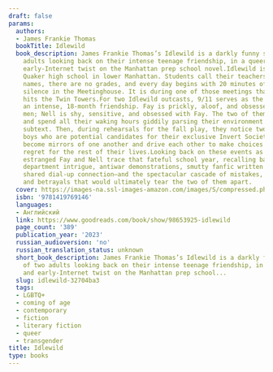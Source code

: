 ```yaml
---
draft: false
params:
  authors:
  - James Frankie Thomas
  bookTitle: Idlewild
  book_description: James Frankie Thomas’s Idlewild is a darkly funny story of two
    adults looking back on their intense teenage friendship, in a queer, trans, and
    early-Internet twist on the Manhattan prep school novel.Idlewild is a tiny, artsy
    Quaker high school in lower Manhattan. Students call their teachers by their first
    names, there are no grades, and every day begins with 20 minutes of contemplative
    silence in the Meetinghouse. It is during one of those meetings that an airplane
    hits the Twin Towers.For two Idlewild outcasts, 9/11 serves as the first day of
    an intense, 18-month friendship. Fay is prickly, aloof, and obsessed with gay
    men; Nell is shy, sensitive, and obsessed with Fay. The two of them bond fiercely
    and spend all their waking hours giddily parsing their environment for homoerotic
    subtext. Then, during rehearsals for the fall play, they notice two sexually ambiguous
    boys who are potential candidates for their exclusive Invert Society. The pairs
    become mirrors of one another and drive each other to make choices that they’ll
    regret for the rest of their lives.Looking back on these events as adults, the
    estranged Fay and Nell trace that fateful school year, recalling backstage theater
    department intrigue, antiwar demonstrations, smutty fanfic written over AIM, a
    shared dial-up connection—and the spectacular cascade of mistakes, miscommunications,
    and betrayals that would ultimately tear the two of them apart.
  cover: https://images-na.ssl-images-amazon.com/images/S/compressed.photo.goodreads.com/books/1676128100i/98653925.jpg
  isbn: '9781419769146'
  languages:
  - Английский
  link: https://www.goodreads.com/book/show/98653925-idlewild
  page_count: '389'
  publication_year: '2023'
  russian_audioversion: 'no'
  russian_translation_status: unknown
  short_book_description: James Frankie Thomas’s Idlewild is a darkly funny story
    of two adults looking back on their intense teenage friendship, in a queer, trans,
    and early-Internet twist on the Manhattan prep school...
  slug: idlewild-32704ba3
  tags:
  - LGBTQ+
  - coming of age
  - contemporary
  - fiction
  - literary fiction
  - queer
  - transgender
title: Idlewild
type: books
---
```

